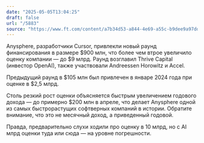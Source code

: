 ```yaml
---
date: "2025-05-05T13:04:25"
draft: false
url: "/5883"
source: "https://www.ft.com/content/a7b34d53-a844-4e69-a55c-b9dee9a97dd2"
---
```


Anysphere, разработчики Cursor, привлекли новый раунд финансирования в размере $900 млн, что более чем втрое увеличило оценку компании — до $9 млрд. Раунд возглавил Thrive Capital (инвестор OpenAI), также участвовали Andreessen Horowitz и Accel.

Предыдущий раунд в $105 млн был привлечен в январе 2024 года при оценке в $2,5 млрд.

Столь резкий рост оценки объясняется быстрым увеличением годового дохода — до примерно $200 млн в апреле, что делает Anysphere одной из самых быстрорастущих софтверных компаний в истории. Обратите внимание, что это не месячный доход, а приведенный годовой. 

Правда, предварительно слухи ходили про оценку в 10 млрд, но с AI млрд оценки туда или сюда — на уровне погрешности.
